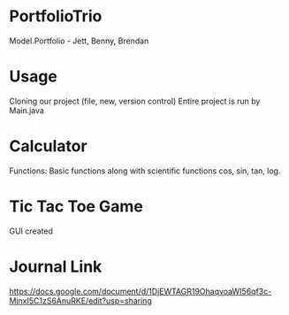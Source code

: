 # PortfolioTrio
Model.Portfolio - Jett, Benny, Brendan
# Usage
Cloning our project (file, new, version control) 
Entire project is run by Main.java

# Calculator
Functions: Basic functions along with scientific functions cos, sin, tan, log.

# Tic Tac Toe Game
GUI created

# Journal Link
https://docs.google.com/document/d/1DjEWTAGR19OhaqvoaWI56qf3c-MjnxI5C1zS6AnuRKE/edit?usp=sharing
